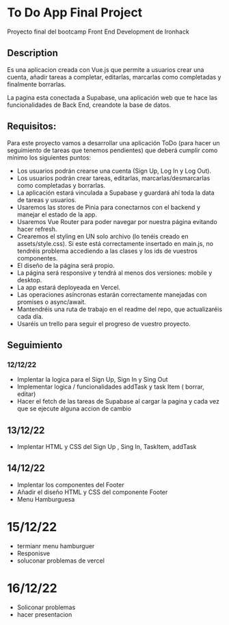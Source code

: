 # To Do App Final Project

Proyecto final del bootcamp Front End Development de Ironhack

## Description

Es una aplicacion creada con Vue.js que permite a usuarios crear una cuenta, añadir tareas a completar, editarlas, marcarlas como completadas y finalmente borrarlas.

La pagina esta conectada a Supabase, una aplicación web que te hace las funcionalidades de Back End, creandote la base de datos.

## Requisitos:

Para este proyecto vamos a desarrollar una aplicación ToDo (para hacer un seguimiento de tareas que tenemos pendientes) que deberá cumplir como mínimo los siguientes puntos:

- Los usuarios podrán crearse una cuenta (Sign Up, Log In y Log Out).
- Los usuarios podrán crear tareas, editarlas, marcarlas/desmarcarlas como completadas y borrarlas.
- La aplicación estará vinculada a Supabase y guardará ahí toda la data de tareas y usuarios.
- Usaremos las stores de Pinia para conectarnos con el backend y manejar el estado de la app.
- Usaremos Vue Router para poder navegar por nuestra página evitando hacer refresh.
- Crearemos el styling en UN solo archivo (lo tenéis creado en assets/style.css). Si este está correctamente insertado en main.js, no tendréis problema accediendo a las clases y los ids de vuestros componentes.
- El diseño de la página será propio.
- La página será responsive y tendrá al menos dos versiones: mobile y desktop.
- La app estará deployeada en Vercel.
- Las operaciones asíncronas estarán correctamente manejadas con promises o async/await.
- Mantendréis una ruta de trabajo en el readme del repo, que actualizaréis cada día.
- Usaréis un trello para seguir el progreso de vuestro proyecto.

## Seguimiento

### 12/12/22

- Implentar la logica para el Sign Up, Sign In y Sing Out
- Implementar logica / funcionalidades addTask y task Item ( borrar, editar)
- Hacer el fetch de las tareas de Supabase al cargar la pagina y cada vez que se ejecute alguna accion de cambio

## 13/12/22

- Implentar HTML y CSS del Sign Up , Sing In, TaskItem, addTask

## 14/12/22

- Implentar los componentes del Footer
- Añadir el diseño HTML y CSS del componente Footer
- Menu Hamburguesa

# 15/12/22

- termianr menu hamburguer
- Responisve
- soluconar problemas de vercel

# 16/12/22

- Soliconar problemas
- hacer presentacion
